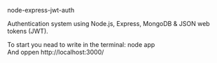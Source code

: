 node-express-jwt-auth

Authentication system using Node.js, Express, MongoDB & JSON web tokens (JWT).

To start you nead to write in the terminal: node app                                                                                                                                                    
And oppen http://localhost:3000/